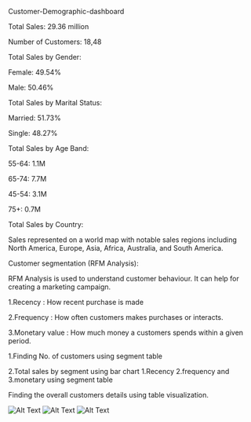 Customer-Demographic-dashboard

Total Sales: 29.36 million

Number of Customers: 18,48

Total Sales by Gender:

Female: 49.54%

Male: 50.46%


Total Sales by Marital Status:

Married: 51.73%

Single: 48.27%


Total Sales by Age Band:

55-64: 1.1M

65-74: 7.7M

45-54: 3.1M

75+: 0.7M

Total Sales by Country:

Sales represented on a world map with notable sales regions including North America, Europe, Asia, Africa, Australia, and South America.

Customer segmentation (RFM Analysis):

RFM Analysis is used to understand customer behaviour. It can help for creating a marketing campaign.

1.Recency : How recent purchase is made

2.Frequency : How often customers makes 
purchases or interacts.

3.Monetary value : How much money a customers spends within a given period.


1.Finding No. of customers using segment table

2.Total sales by segment using bar chart 
1.Recency
2.frequency and 
3.monetary using segment table

Finding the overall customers details using table visualization.


![Alt Text](IMG_20250302_183125.jpg)
![Alt Text]()
![Alt Text](IMG_20250302_183125.jpg)

